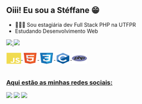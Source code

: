 ## Oiii! Eu sou a Stéffane 😁

- 👩🏽‍💻 Sou estagiária dev Full Stack PHP na UTFPR 
- Estudando Desenvolvimento Web

 <div>
   <a href="https://github.com/steffaneleal">
   <img height="180em" src="https://github-readme-stats.vercel.app/api?username=steffaneleal&show_icons=true&theme=transparent&include_all_commits=true&count_private=true"/>
   <img height="180em" src="https://github-readme-stats.vercel.app/api/top-langs/?username=steffaneleal&layout=compact&langs_count=6&theme=transparent"/>
</div>
    
<div style="display: inline_block"><br>
  <img align="center" alt="Js" height="30" width="40" src="https://raw.githubusercontent.com/devicons/devicon/master/icons/javascript/javascript-plain.svg">
  <img align="center" alt="HTML" height="30" width="40" src="https://raw.githubusercontent.com/devicons/devicon/master/icons/html5/html5-original.svg">
  <img align="center" alt="CSS" height="30" width="40" src="https://raw.githubusercontent.com/devicons/devicon/master/icons/css3/css3-original.svg"> 
  <img align="center" alt="C" height="30" width="40" src="https://raw.githubusercontent.com/devicons/devicon/master/icons/c/c-original.svg">
  <img align="center" alt="PHP" height="30" width="40" src="https://raw.githubusercontent.com/devicons/devicon/master/icons/php/php-original.svg">
</div>
 
<br>
 
### Aqui estão as minhas redes sociais:
 
<div> 
  <a href="https://instagram.com/steffane_leal" target="_blank"><img src="https://img.shields.io/badge/-Instagram-%23E4405F?style=for-the-badge&logo=instagram&logoColor=white" target="_blank"></a>
  <a href="mailto:steffane.leal@outlook.com" target="_blank"><img src="https://img.shields.io/badge/-Gmail-%23333?style=for-the-badge&logo=gmail&logoColor=white" target="_blank"></a>
  <a href="https://www.linkedin.com/in/stéffane-leal-287873223/" target="_blank"><img src="https://img.shields.io/badge/-LinkedIn-%230077B5?style=for-the-badge&logo=linkedin&logoColor=white" target="_blank"></a>
</div>
